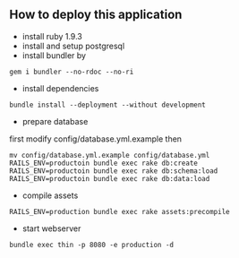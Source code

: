 How to deploy this application
--------------

* install ruby 1.9.3
* install and setup postgresql
* install bundler by

```
gem i bundler --no-rdoc --no-ri
```

* install dependencies

```
bundle install --deployment --without development
```

* prepare database

first modify config/database.yml.example
then

```
mv config/database.yml.example config/database.yml
RAILS_ENV=productoin bundle exec rake db:create
RAILS_ENV=productoin bundle exec rake db:schema:load
RAILS_ENV=productoin bundle exec rake db:data:load
```

* compile assets
```
RAILS_ENV=production bundle exec rake assets:precompile
```

* start webserver

```
bundle exec thin -p 8080 -e production -d
```
